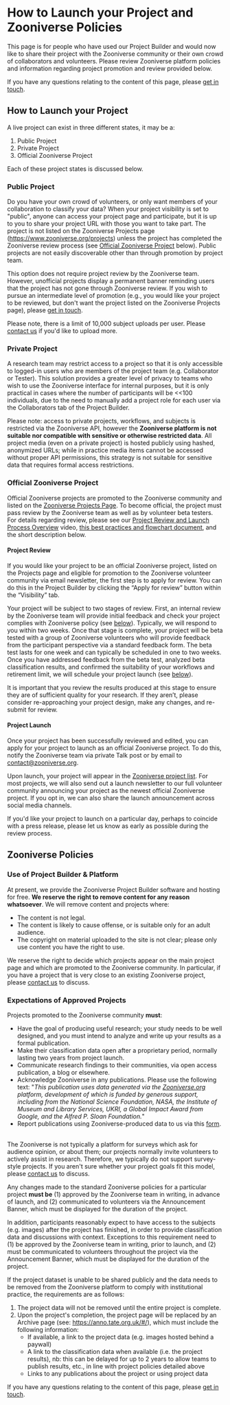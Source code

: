 # How to Launch your Project and Zooniverse Policies
This page is for people who have used our Project Builder and would now like to share their project with the Zooniverse community or their own crowd of collaborators and volunteers. Please review Zooniverse platform policies and information regarding project promotion and review provided below.
&nbsp;

If you have any questions relating to the content of this page, please [get in touch](https://www.zooniverse.org/about#contact).

## How to Launch your Project
A live project can exist in three different states, it may be a:

1. Public Project
2. Private Project
3. Official Zooniverse Project

Each of these project states is discussed below.
&nbsp;

### Public Project
Do you have your own crowd of volunteers, or only want members of your collaboration to classify your data? When your project visibility is set to "public", anyone can access your project page and participate, but it is up to you to share your project URL with those you want to take part. The project is not listed on the Zooniverse Projects page (https://www.zooniverse.org/projects) unless the project has completed the Zooniverse review process (see [Official Zooniverse Project](#official-zooniverse-project) below). Public projects are not easily discoverable other than through promotion by project team.

This option does not require project review by the Zooniverse team. However, unofficial projects display a permanent banner reminding users that the project has not gone through Zooniverse review. If you wish to pursue an intermediate level of promotion (e.g., you would like your project to be reviewed, but don't want the project listed on the Zooniverse Projects page), please [get in touch](https://www.zooniverse.org/about#contact).

Please note, there is a limit of 10,000 subject uploads per user. Please [contact us](https://www.zooniverse.org/about#contact) if you'd like to upload more.
&nbsp;

### Private Project
A research team may restrict access to a project so that it is only accessible to logged-in users who are members of the project team (e.g. Collaborator or Tester). This solution provides a greater level of privacy to teams who wish to use the Zooniverse interface for internal purposes, but it is only practical in cases where the number of participants will be <<100 individuals, due to the need to manually add a project role for each user via the Collaborators tab of the Project Builder.

Please note: access to private projects, workflows, and subjects is restricted via the Zooniverse API, however the **Zooniverse platform is not suitable nor compatible with sensitive or otherwise restricted data**. All project media (even on a private project) is hosted publicly using hashed, anonymized URLs; while in practice media items cannot be accessed without proper API permissions, this strategy is not suitable for sensitive data that requires formal access restrictions.

### Official Zooniverse Project
Official Zooniverse projects are promoted to the Zooniverse community and listed on the [Zooniverse Projects Page](https://www.zooniverse.org/projects). To become official, the project must pass review by the Zooniverse team as well as by volunteer beta testers. For details regarding review, please see our [Project Review and Launch Process Overview](https://vimeo.com/534941470) video, [this best practices and flowchart document](https://docs.google.com/document/d/1SJmOdGmpzYGyKpSnFt_tEe_BZIc2Bzmc3kKlWw-gX68/edit?usp=sharing), and the short description below. 

#### Project Review
If you would like your project to be an official Zooniverse project, listed on the Projects page and eligible for promotion to the Zooniverse volunteer community via email newsletter, the first step is to apply for review. You can do this in the Project Builder by clicking the “Apply for review” button within the “Visibility” tab.

Your project will be subject to two stages of review. First, an internal review by the Zooniverse team will provide initial feedback and check your project complies with Zooniverse policy (see [below](#expectations-of-approved-projects)). Typically, we will respond to you within two weeks. Once that stage is complete, your project will be beta tested with a group of Zooniverse volunteers who will provide feedback from the participant perspective via a standard feedback form. The beta test lasts for one week and can typically be scheduled in one to two weeks. Once you have addressed feedback from the beta test, analyzed beta classification results, and confirmed the suitability of your workflows and retirement limit, we will schedule your project launch (see [below](#project-launch)).

It is important that you review the results produced at this stage to ensure they are of sufficient quality for your research. If they aren’t, please consider re-approaching your project design, make any changes, and re-submit for review.
&nbsp;

#### Project Launch
Once your project has been successfully reviewed and edited, you can apply for your project to launch as an official Zooniverse project. To do this, notify the Zooniverse team via private Talk post or by email to contact@zooniverse.org.

Upon launch, your project will appear in the [Zooniverse project list](https://www.zooniverse.org/projects). For most projects, we will also send out a launch newsletter to our full volunteer community announcing your project as the newest official Zooniverse project. If you opt in, we can also share the launch announcement across social media channels.

If you'd like your project to launch on a particular day, perhaps to coincide with a press release, please let us know as early as possible during the review process.
&nbsp;

## Zooniverse Policies

### Use of Project Builder & Platform

At present, we provide the Zooniverse Project Builder software and hosting for free. **We reserve the right to remove content for any reason whatsoever**. We will remove content and projects where:

- The content is not legal.
- The content is likely to cause offense, or is suitable only for an adult audience.
- The copyright on material uploaded to the site is not clear; please only use content you have the right to use.

We reserve the right to decide which projects appear on the main project page and which are promoted to the Zooniverse community. In particular, if you have a project that is very close to an existing Zooniverse project, please [contact us](https://www.zooniverse.org/about#contact) to discuss.

### Expectations of Approved Projects

Projects promoted to the Zooniverse community **must**:

- Have the goal of producing useful research; your study needs to be well designed, and you must intend to analyze and write up your results as a formal publication.
- Make their classification data open after a proprietary period, normally lasting two years from project launch.
- Communicate research findings to their communities, via open access publication, a blog or elsewhere.
- Acknowledge Zooniverse in any publications. Please use the following text:
"_This publication uses data generated via the [Zooniverse.org](https://www.zooniverse.org/) platform, development of which is funded by generous support, including from the National Science Foundation, NASA, the Institute of Museum and Library Services, UKRI, a Global Impact Award from Google, and the Alfred P. Sloan Foundation._"
- Report publications using Zooniverse-produced data to us via this [form](https://docs.google.com/forms/d/18jwLbtV_6M5HCM74xNFtFbiiszWAxpC5IGHaToYjeiw/viewform).
&nbsp;

The Zooniverse is not typically a platform for surveys which ask for audience opinion, or about them; our projects normally invite volunteers to actively assist in research. Therefore, we typically do not support survey-style projects. If you aren't sure whether your project goals fit this model, please [contact us](https://www.zooniverse.org/about#contact) to discuss.

Any changes made to the standard Zooniverse policies for a particular project **must be** (1) approved by the Zooniverse team in writing, in advance of launch, and (2) communicated to volunteers via the Announcement Banner, which must be displayed for the duration of the project.

In addition, participants reasonably expect to have access to the subjects (e.g. images) after the project has finished, in order to provide classification data and discussions with context. Exceptions to this requirement need to (1) be approved by the Zooniverse team in writing, prior to launch, and (2) must be communicated to volunteers throughout the project via the Announcement Banner, which must be displayed for the duration of the project. 

If the project dataset is unable to be shared publicly and the data needs to be removed from the Zooniverse platform to comply with institutional practice, the requirements are as follows:

1. The project data will not be removed until the entire project is complete.
2. Upon the project's completion, the project page will be replaced by an Archive page (see: https://anno.tate.org.uk/#/), which must include the following information:
    - If available, a link to the project data (e.g. images hosted behind a paywall)
    - A link to the classification data when available (i.e. the project results), nb: this can be delayed for up to 2 years to allow teams to publish results, etc., in line with project policies detailed above
    - Links to any publications about the project or using project data

If you have any questions relating to the content of this page, please [get in touch](https://www.zooniverse.org/about#contact).
